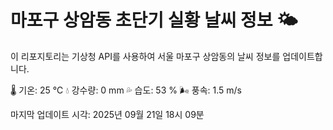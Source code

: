 
# 마포구 상암동 초단기 실황 날씨 정보 🌤️

이 리포지토리는 기상청 API를 사용하여 서울 마포구 상암동의 날씨 정보를 업데이트합니다. 

🌡️ 기온: 25 ℃
💧 강수량: 0 mm
💦 습도: 53 %
🌬️ 풍속: 1.5 m/s

마지막 업데이트 시각: 2025년 09월 21일 18시 09분    
